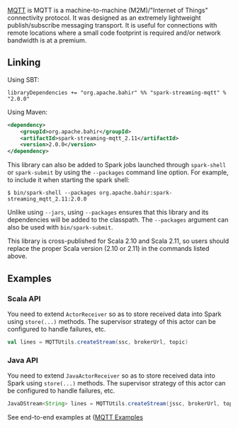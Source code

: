 
[MQTT](http://mqtt.org/) is MQTT is a machine-to-machine (M2M)/"Internet of Things" connectivity protocol. It was designed as an extremely lightweight publish/subscribe messaging transport. It is useful for connections with remote locations where a small code footprint is required and/or network bandwidth is at a premium. 

## Linking

Using SBT:

```
libraryDependencies += "org.apache.bahir" %% "spark-streaming-mqtt" % "2.0.0"
```

Using Maven:

```xml
<dependency>
    <groupId>org.apache.bahir</groupId>
    <artifactId>spark-streaming-mqtt_2.11</artifactId>
    <version>2.0.0</version>
</dependency>
```

This library can also be added to Spark jobs launched through `spark-shell` or `spark-submit` by using the `--packages` command line option.
For example, to include it when starting the spark shell:

```
$ bin/spark-shell --packages org.apache.bahir:spark-streaming_mqtt_2.11:2.0.0
```

Unlike using `--jars`, using `--packages` ensures that this library and its dependencies will be added to the classpath.
The `--packages` argument can also be used with `bin/spark-submit`.

This library is cross-published for Scala 2.10 and Scala 2.11, so users should replace the proper Scala version (2.10 or 2.11) in the commands listed above.

## Examples

### Scala API

You need to extend `ActorReceiver` so as to store received data into Spark using `store(...)` methods. The supervisor strategy of
this actor can be configured to handle failures, etc.

```Scala
val lines = MQTTUtils.createStream(ssc, brokerUrl, topic)
```

### Java API

You need to extend `JavaActorReceiver` so as to store received data into Spark using `store(...)` methods. The supervisor strategy of
this actor can be configured to handle failures, etc.

```Java
JavaDStream<String> lines = MQTTUtils.createStream(jssc, brokerUrl, topic);
```

See end-to-end examples at ([MQTT Examples](https://github.com/apache/bahir/tree/master/streaming-mqtt/examples)